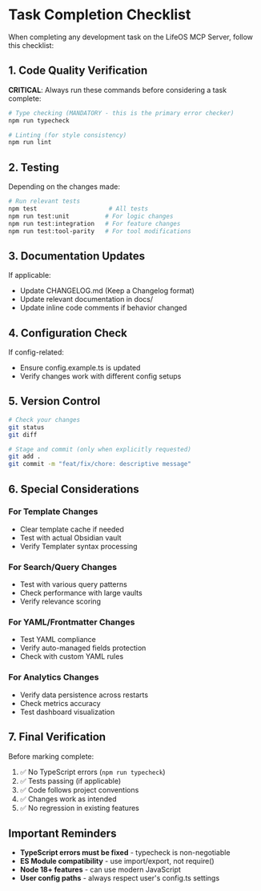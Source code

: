 # Task Completion Checklist

When completing any development task on the LifeOS MCP Server, follow this checklist:

## 1. Code Quality Verification
**CRITICAL**: Always run these commands before considering a task complete:

```bash
# Type checking (MANDATORY - this is the primary error checker)
npm run typecheck

# Linting (for style consistency)
npm run lint
```

## 2. Testing
Depending on the changes made:

```bash
# Run relevant tests
npm test                    # All tests
npm run test:unit          # For logic changes
npm run test:integration   # For feature changes
npm run test:tool-parity   # For tool modifications
```

## 3. Documentation Updates
If applicable:
- Update CHANGELOG.md (Keep a Changelog format)
- Update relevant documentation in docs/
- Update inline code comments if behavior changed

## 4. Configuration Check
If config-related:
- Ensure config.example.ts is updated
- Verify changes work with different config setups

## 5. Version Control
```bash
# Check your changes
git status
git diff

# Stage and commit (only when explicitly requested)
git add .
git commit -m "feat/fix/chore: descriptive message"
```

## 6. Special Considerations

### For Template Changes
- Clear template cache if needed
- Test with actual Obsidian vault
- Verify Templater syntax processing

### For Search/Query Changes
- Test with various query patterns
- Check performance with large vaults
- Verify relevance scoring

### For YAML/Frontmatter Changes
- Test YAML compliance
- Verify auto-managed fields protection
- Check with custom YAML rules

### For Analytics Changes
- Verify data persistence across restarts
- Check metrics accuracy
- Test dashboard visualization

## 7. Final Verification
Before marking complete:
1. ✅ No TypeScript errors (`npm run typecheck`)
2. ✅ Tests passing (if applicable)
3. ✅ Code follows project conventions
4. ✅ Changes work as intended
5. ✅ No regression in existing features

## Important Reminders
- **TypeScript errors must be fixed** - typecheck is non-negotiable
- **ES Module compatibility** - use import/export, not require()
- **Node 18+ features** - can use modern JavaScript
- **User config paths** - always respect user's config.ts settings